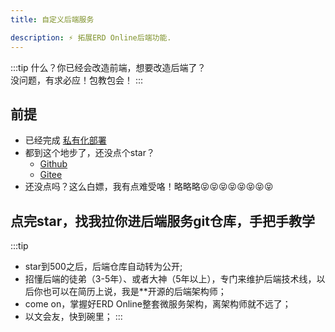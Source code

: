 ```yaml
---
title: 自定义后端服务

description: ⚡ 拓展ERD Online后端功能.
---
```

:::tip
什么？你已经会改造前端，想要改造后端了？<br/>
没问题，有求必应！包教包会！
:::

## 前提

- 已经完成 [私有化部署](/docs/quick-start/try-out-install)
- 都到这个地步了，还没点个star？
  - [Github](https://github.com/www-zerocode-net-cn/ERD-Online)
  - [Gitee](https://gitee.com/MARTIN-88/erd-online)
- 还没点吗？这么白嫖，我有点难受咯！略略略😝😝😝😝😝😝😝😝

## 点完star，找我拉你进后端服务git仓库，手把手教学

:::tip
- star到500之后，后端仓库自动转为公开;
- 招懂后端的徒弟（3-5年）、或者大神（5年以上），专门来维护后端技术线，以后你也可以在简历上说，我是**开源的后端架构师；
- come on，掌握好ERD Online整套微服务架构，离架构师就不远了；
- 以文会友，快到碗里；
:::